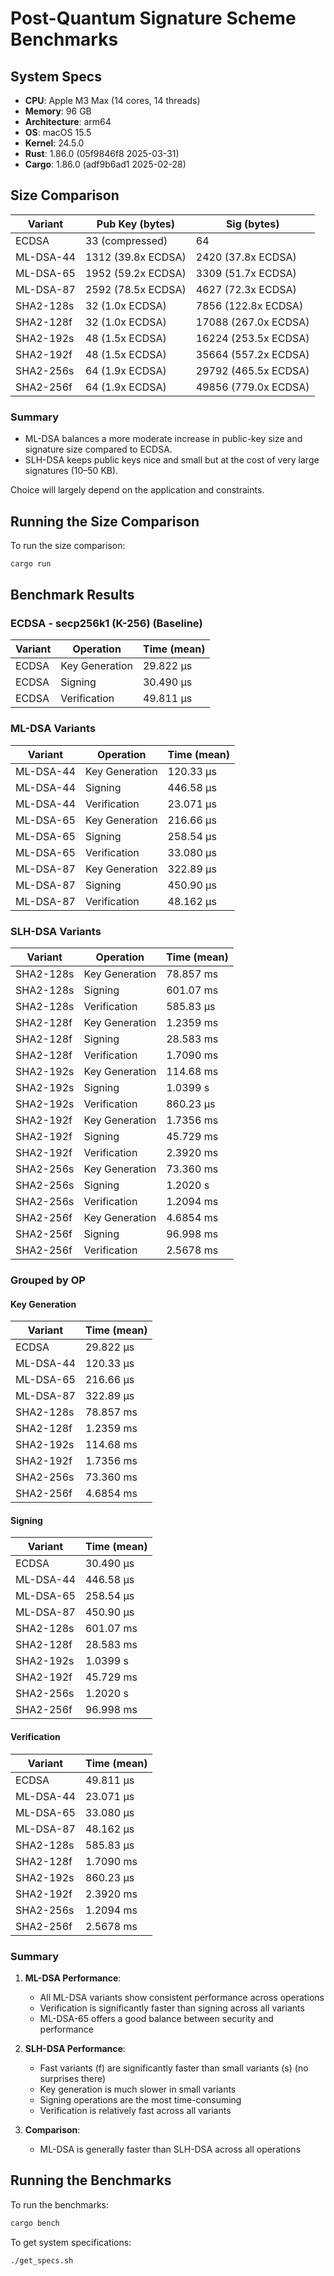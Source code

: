 # Post-Quantum Signature Scheme Benchmarks

## System Specs

- **CPU**: Apple M3 Max (14 cores, 14 threads)
- **Memory**: 96 GB
- **Architecture**: arm64
- **OS**: macOS 15.5
- **Kernel**: 24.5.0
- **Rust**: 1.86.0 (05f9846f8 2025-03-31)
- **Cargo**: 1.86.0 (adf9b6ad1 2025-02-28)

## Size Comparison

| Variant | Pub Key (bytes) | Sig (bytes) |
|---------|-----------------|-------------|
| ECDSA | 33 (compressed) | 64 |
| ML-DSA-44 | 1312 (39.8x ECDSA) | 2420 (37.8x ECDSA) |
| ML-DSA-65 | 1952 (59.2x ECDSA) | 3309 (51.7x ECDSA) |
| ML-DSA-87 | 2592 (78.5x ECDSA) | 4627 (72.3x ECDSA) |
| SHA2-128s | 32 (1.0x ECDSA) | 7856 (122.8x ECDSA) |
| SHA2-128f | 32 (1.0x ECDSA) | 17088 (267.0x ECDSA) |
| SHA2-192s | 48 (1.5x ECDSA) | 16224 (253.5x ECDSA) |
| SHA2-192f | 48 (1.5x ECDSA) | 35664 (557.2x ECDSA) |
| SHA2-256s | 64 (1.9x ECDSA) | 29792 (465.5x ECDSA) |
| SHA2-256f | 64 (1.9x ECDSA) | 49856 (779.0x ECDSA) |

### Summary

- ML-DSA balances a more moderate increase in public-key size and signature size compared to ECDSA.
- SLH-DSA keeps public keys nice and small but at the cost of very large signatures (10–50 KB).

Choice will largely depend on the application and constraints.

## Running the Size Comparison

To run the size comparison:

```bash
cargo run
```

## Benchmark Results

### ECDSA - secp256k1 (K-256) (Baseline)

| Variant | Operation | Time (mean) |
|---------|-----------|-------------|
| ECDSA | Key Generation | 29.822 µs |
| ECDSA | Signing | 30.490 µs |
| ECDSA | Verification | 49.811 µs |

### ML-DSA Variants

| Variant | Operation | Time (mean) |
|---------|-----------|-------------|
| ML-DSA-44 | Key Generation | 120.33 µs |
| ML-DSA-44 | Signing | 446.58 µs |
| ML-DSA-44 | Verification | 23.071 µs |
| ML-DSA-65 | Key Generation | 216.66 µs |
| ML-DSA-65 | Signing | 258.54 µs |
| ML-DSA-65 | Verification | 33.080 µs |
| ML-DSA-87 | Key Generation | 322.89 µs |
| ML-DSA-87 | Signing | 450.90 µs |
| ML-DSA-87 | Verification | 48.162 µs |

### SLH-DSA Variants

| Variant | Operation | Time (mean) |
|---------|-----------|-------------|
| SHA2-128s | Key Generation | 78.857 ms |
| SHA2-128s | Signing | 601.07 ms |
| SHA2-128s | Verification | 585.83 µs |
| SHA2-128f | Key Generation | 1.2359 ms |
| SHA2-128f | Signing | 28.583 ms |
| SHA2-128f | Verification | 1.7090 ms |
| SHA2-192s | Key Generation | 114.68 ms |
| SHA2-192s | Signing | 1.0399 s |
| SHA2-192s | Verification | 860.23 µs |
| SHA2-192f | Key Generation | 1.7356 ms |
| SHA2-192f | Signing | 45.729 ms |
| SHA2-192f | Verification | 2.3920 ms |
| SHA2-256s | Key Generation | 73.360 ms |
| SHA2-256s | Signing | 1.2020 s |
| SHA2-256s | Verification | 1.2094 ms |
| SHA2-256f | Key Generation | 4.6854 ms |
| SHA2-256f | Signing | 96.998 ms |
| SHA2-256f | Verification | 2.5678 ms |

### Grouped by OP

#### Key Generation

| Variant | Time (mean) |
|---------|-------------|
| ECDSA | 29.822 µs |
| ML-DSA-44 | 120.33 µs |
| ML-DSA-65 | 216.66 µs |
| ML-DSA-87 | 322.89 µs |
| SHA2-128s | 78.857 ms |
| SHA2-128f | 1.2359 ms |
| SHA2-192s | 114.68 ms |
| SHA2-192f | 1.7356 ms |
| SHA2-256s | 73.360 ms |
| SHA2-256f | 4.6854 ms |

#### Signing

| Variant | Time (mean) |
|---------|-------------|
| ECDSA | 30.490 µs |
| ML-DSA-44 | 446.58 µs |
| ML-DSA-65 | 258.54 µs |
| ML-DSA-87 | 450.90 µs |
| SHA2-128s | 601.07 ms |
| SHA2-128f | 28.583 ms |
| SHA2-192s | 1.0399 s |
| SHA2-192f | 45.729 ms |
| SHA2-256s | 1.2020 s |
| SHA2-256f | 96.998 ms |

#### Verification

| Variant | Time (mean) |
|---------|-------------|
| ECDSA | 49.811 µs |
| ML-DSA-44 | 23.071 µs |
| ML-DSA-65 | 33.080 µs |
| ML-DSA-87 | 48.162 µs |
| SHA2-128s | 585.83 µs |
| SHA2-128f | 1.7090 ms |
| SHA2-192s | 860.23 µs |
| SHA2-192f | 2.3920 ms |
| SHA2-256s | 1.2094 ms |
| SHA2-256f | 2.5678 ms |

### Summary

1. **ML-DSA Performance**:
   - All ML-DSA variants show consistent performance across operations
   - Verification is significantly faster than signing across all variants
   - ML-DSA-65 offers a good balance between security and performance

2. **SLH-DSA Performance**:
   - Fast variants (f) are significantly faster than small variants (s) (no surprises there)
   - Key generation is much slower in small variants
   - Signing operations are the most time-consuming
   - Verification is relatively fast across all variants

3. **Comparison**:
   - ML-DSA is generally faster than SLH-DSA across all operations

## Running the Benchmarks

To run the benchmarks:

```bash
cargo bench
```

To get system specifications:

```bash
./get_specs.sh
``` 
